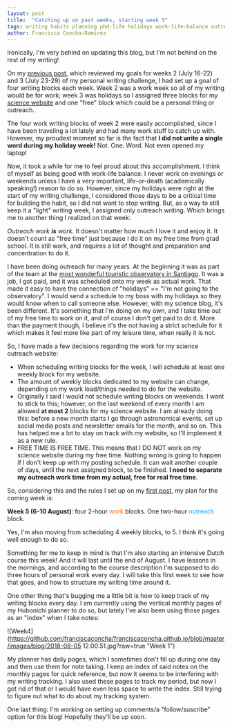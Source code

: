 ```yaml
---
layout: post
title:  "Catching up on past weeks, starting week 5"
tags: writing habits planning phd-life holidays work-life-balance outreach hobonichi-techo
author: Francisca Concha-Ramírez
---
```


Ironically, I'm very behind on updating this blog, but I'm not behind on the rest of my writing!

On my <a href="http://francisca.cr/2018/07/16/Review-of-week-1.html">previous post</a>, which reviewed my goals for weeks 2 (July 16-22) and 3 (July 23-29) of my personal writing challenge, I had set up a goal of four writing blocks each week. Week 2 was a work week so all of my writing would be for work; week 3 was holidays so I assigned three blocks for my <a href="http://primerfoton.cl" target="blank">science website<i class="fa fa-fw fa-external-link"></i></a> and one "free" block which could be a personal thing or outreach. 

The four work writing blocks of week 2 were easily accomplished, since I have been traveling a lot lately and had many work stuff to catch up with. However, my proudest moment so far is the fact that **I did not write a single word during my holiday week!** Not. One. Word. Not even opened my laptop!

Now, it took a while for me to feel proud about this accomplishment. I think of myself as being good with work-life balance: I never work on evenings or weekends unless I have a very important, life-or-death (academically speaking!) reason to do so. However, since my holidays were right at the start of my writing challenge, I considered those days to be a critical time for building the habit, so I did not want to stop writing. But, as a way to still keep it a "light" writing week, I assigned only outreach writing. Which brings me to another thing I realized on that week:

_Outreach work **is** work_. It doesn't matter how much I love it and enjoy it. It doesn't count as "free time" just because I do it on my free time from grad school. It is still work, and requires a lot of thought and preparation and concentration to do it. 

I have been doing outreach for many years. At the beginning it was as part of the team at the <a href="http://oaa.cl/en" target="_blank">most wonderful touristic observatory in Santiago<i class="fa fa-fw fa-external-link"></i></a>. It was a job, I got paid, and it was scheduled onto my week as actual work. That made it easy to have the connection of "holidays" == "I'm not going to the observatory". I would send a schedule to my boss with my holidays so they would know when to call someone else. However, with my science blog, it's been different. It's something that I'm doing on my own, and I take time out of my free time to work on it, and of course I don't get paid to do it. More than the payment though, I believe it's the not having a strict schedule for it which makes it feel more like part of my leisure time, when really it is not.

So, I have made a few decisions regarding the work for my science outreach website:

* When scheduling writing blocks for the week, I will schedule at least one weekly block for my website.
* The amount of weekly blocks dedicated to my website can change, depending on my work load/things needed to do for the website.
* Originally I said I would not schedule writing blocks on weekends. I want to stick to this; however, on the last weekend of every month I am allowed **at most 2** blocks for my science website. I am already doing this: before a new month starts I go through astronomical events, set up social media posts and newsletter emails for the month, and so on. This has helped me a lot to stay on track with my website, so I'll implement it as a new rule.
* FREE TIME IS FREE TIME. This means that I DO NOT work on my science website during my free time. Nothing wrong is going to happen if I don't keep up with my posting schedule. It can wait another couple of days, until the next assigned block, to be finished. **I need to separate my outreach work time from my actual, free for real free time**.

So, considering this and the rules I set up on my <a href="http://francisca.cr/2018/06/27/Getting-my-writing-habit-back.html">first post</a>, my plan for the coming week is:

**Week 5 (6-10 August)**: four 2-hour <font color="#ff6600">work</font> blocks. One two-hour <font color="#00aaff">outreach</font> block.

Yes, I'm also moving from scheduling 4 weekly blocks, to 5. I think it's going well enough to do so. 

Something for me to keep in mind is that I'm also starting an intensive Dutch course this week! And it will last until the end of August. I have lessons in the mornings, and according to the course description I'm supposed to do three hours of personal work every day. I will take this first week to see how that goes, and how to structure my writing time around it.

One other thing that's bugging me a little bit is how to keep track of my writing blocks every day. I am currently using the vertical monthly pages of my Hobonichi planner to do so, but lately I've also been using those pages as an "index" when I take notes:

![Week4](https://github.com/franciscaconcha/franciscaconcha.github.io/blob/master/images/blog/2018-08-05 12.00.51.jpg?raw=true "Week 1")

My planner has daily pages, which I sometimes don't fill up during one day and then use them for note taking. I keep an index of said notes on the monthly pages for quick reference, but now it seems to be interfering with my writing tracking. I also used these pages to track my period, but now I got rid of that or I would have even less space to write the index. Still trying to figure out what to do about my tracking system.

One last thing: I'm working on setting up comments/a "follow/suscribe" option for this blog! Hopefully they'll be up soon.
